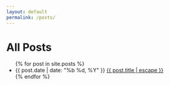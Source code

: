 ```yaml
---
layout: default
permalink: /posts/
---
```


# All Posts

<ul class="post-list">
  {% for post in site.posts %}
    <li>
      <span class="post-date">{{ post.date | date: "%b %d, %Y" }}</span>
      <a class="post-link" href="{{ post.url | relative_url }}">
        {{ post.title | escape }}
      </a>
    </li>
  {% endfor %}
</ul>

